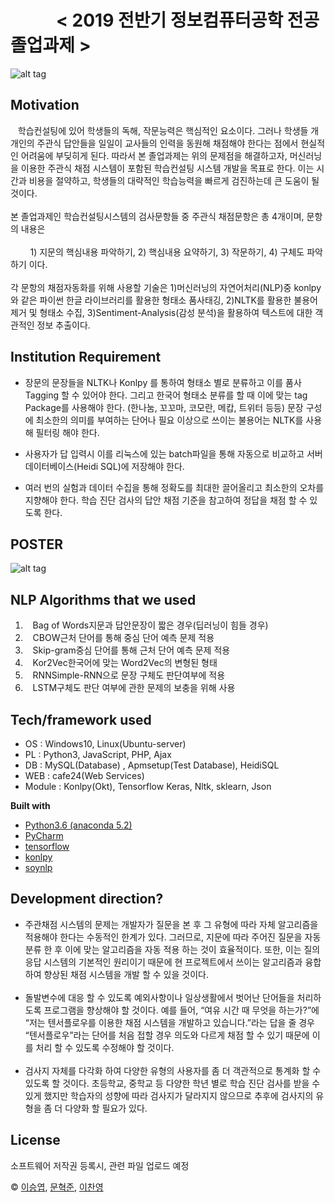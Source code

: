 #  

# &nbsp;&nbsp;&nbsp;&nbsp;&nbsp;&nbsp;&nbsp;&nbsp;&nbsp;&nbsp; < 2019 전반기 정보컴퓨터공학 전공 졸업과제 > 


![alt tag](https://raw.githubusercontent.com/Seungyeup/graduation-project/master/home/share/img/sub/0101_img01.jpg)

## Motivation
&nbsp;&nbsp; 학습컨설팅에 있어 학생들의 독해, 작문능력은 핵심적인 요소이다. 그러나 학생들 개개인의 주관식 답안들을 일일이 교사들의 인력을 동원해 채점해야 한다는 점에서 현실적인 어려움에 부딪히게 된다. 따라서 본 졸업과제는 위의 문제점을 해결하고자, 머신러닝을 이용한 주관식 채점 시스템이 포함된 학습컨설팅 시스템 개발을 목표로 한다. 이는 시간과 비용을 절약하고, 학생들의 대략적인 학습능력을 빠르게 검진하는데 큰 도움이 될 것이다.<br><br>
본 졸업과제인 학습컨설팅시스템의 검사문항들 중 주관식 채점문항은 총 4개이며, 문항의 내용은 <br><br>&nbsp;&nbsp;&nbsp;&nbsp;&nbsp;&nbsp;&nbsp;&nbsp;1) 지문의 핵심내용 파악하기, 2) 핵심내용 요약하기, 3) 작문하기, 4) 구체도 파악하기 이다.<br><br>
각 문항의 채점자동화를 위해 사용할 기술은 1)머신러닝의 자연어처리(NLP)중 konlpy와 같은 파이썬 한글 라이브러리를 활용한 형태소 품사태깅, 2)NLTK를 활용한 불용어제거 및 형태소 수집, 3)Sentiment-Analysis(감성 분석)을 활용하여 텍스트에 대한 객관적인 정보 추출이다.

## Institution Requirement
- 장문의 문장들을 NLTK나 Konlpy 를 통하여 형태소 별로 분류하고 이를 품사 Tagging 할 수 있어야 한다. 그리고 한국어 형태소 분류를 할 때 이에 맞는 tag Package를 사용해야 한다. (한나눔, 꼬꼬마, 코모란, 메캅, 트위터 등등) 문장 구성에 최소한의 의미를 부여하는 단어나 필요 이상으로 쓰이는 불용어는 NLTK를 사용해 필터링 해야 한다.<br>

 - 사용자가 답 입력시 이를 리눅스에 있는 batch파일을 통해 자동으로 비교하고 서버 데이터베이스(Heidi SQL)에 저장해야 한다.<br>
 - 여러 번의 실험과 데이터 수집을 통해 정확도를 최대한 끌어올리고 최소한의 오차를 지향해야 한다. 학습 진단 검사의 답안 채점 기준을 참고하여 정답을 채점 할 수 있도록 한다.


## POSTER
![alt tag](https://raw.githubusercontent.com/Seungyeup/graduation-project/master/home/share/img/sub/포스터.jpg)

## NLP Algorithms that we used
1. &nbsp;&nbsp;&nbsp;Bag of Words지문과 답안문장이 짧은 경우(딥러닝이 힘들 경우)
2. &nbsp;&nbsp;&nbsp;CBOW근처 단어를 통해 중심 단어 예측 문제 적용
3. &nbsp;&nbsp;&nbsp;Skip-gram중심 단어를 통해 근처 단어 예측 문제 적용
4. &nbsp;&nbsp;&nbsp;Kor2Vec한국어에 맞는 Word2Vec의 변형된 형태
5. &nbsp;&nbsp;&nbsp;RNNSimple-RNN으로 문장 구체도 판단여부에 적용
6. &nbsp;&nbsp;&nbsp;LSTM구체도 판단 여부에 관한 문제의 보충을 위해 사용

## Tech/framework used
  - OS : Windows10, Linux(Ubuntu-server)
  - PL : Python3, JavaScript, PHP, Ajax
  - DB : MySQL(Database) , Apmsetup(Test Database), HeidiSQL
  - WEB : cafe24(Web Services)
  - Module : Konlpy(Okt), Tensorflow Keras, Nltk, sklearn, Json
  
<b>Built with</b>
- [Python3.6 (anaconda 5.2)](https://www.anaconda.com/)
- [PyCharm](https://www.jetbrains.com/pycharm/)
- [tensorflow](https://www.tensorflow.org/)
- [konlpy](https://konlpy-ko.readthedocs.io/ko/v0.4.3/)
- [soynlp](https://github.com/lovit/soynlp)

## Development direction?
- 주관채점 시스템의 문제는 개발자가 질문을 본 후 그 유형에 따라 자체 알고리즘을 적용해야 한다는 수동적인 한계가 있다. 그러므로, 지문에 따라 주어진 질문을 자동 분류 한 후 이에 맞는 알고리즘을  자동 적용 하는 것이 효율적이다. 또한, 이는 질의응답 시스템의 기본적인 원리이기 때문에 현 프로젝트에서 쓰이는 알고리즘과 융합하여 향상된 채점 시스템을 개발 할 수 있을 것이다.<br><br>
- 돌발변수에 대응 할 수 있도록 예외사항이나 일상생활에서 벗어난 단어들을 처리하도록 프로그램을 향상해야 할 것이다. 예를 들어, “여유 시간 때 무엇을 하는가?”에 “저는 텐서플로우를 이용한 채점 시스템을 개발하고 있습니다.”라는 답을 줄 경우 “텐서플로우”라는 단어를 처음 접할 경우 의도와 다르게 채점 할 수 있기 때문에 이를 처리 할 수 있도록 수정해야 할 것이다.<br><br>
- 검사지 자체를 다각화 하여 다양한 유형의 사용자를 좀 더 객관적으로 통계화 할 수 있도록 할 것이다. 초등학교, 중학교 등 다양한 학년 별로 학습 진단 검사를 받을 수 있게 했지만 학습자의 성향에 따라 검사지가 달라지지 않으므로 추후에 검사지의 유형을 좀 더 다양화 할 필요가 있다.	

## License
소프트웨어 저작권 등록시, 관련 파일 업로드 예정

 © [이승엽](https://github.com/Seungyeup), [문혁준](https://github.com/mhj6972), [이찬영](https://github.com/cammm988)
